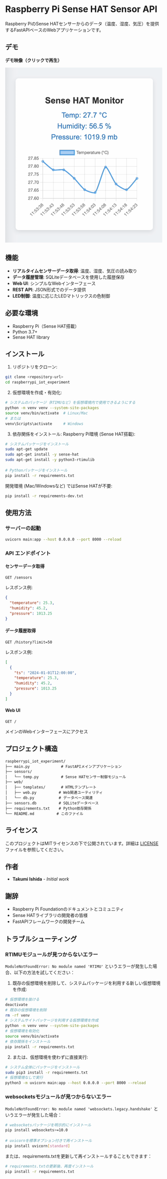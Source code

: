 # Raspberry Pi Sense HAT Sensor API

Raspberry PiのSense HATセンサーからのデータ（温度、湿度、気圧）を提供するFastAPIベースのWebアプリケーションです。

## デモ

**デモ映像（クリックで再生）**

<p align="center">
  <a href="videos/sense_hat_monitor.mov">
    <img src="images/sense_hat_monitor.png" alt="Sense HATモニタリング画面のデモ映像" width="600" />
  </a>
</p>

## 機能

- **リアルタイムセンサーデータ取得**: 温度、湿度、気圧の読み取り
- **データ履歴管理**: SQLiteデータベースを使用した履歴保存
- **Web UI**: シンプルなWebインターフェース
- **REST API**: JSON形式でのデータ提供
- **LED制御**: 温度に応じたLEDマトリックスの色制御

## 必要な環境

- Raspberry Pi（Sense HAT搭載）
- Python 3.7+
- Sense HAT library

## インストール

1. リポジトリをクローン:
```bash
git clone <repository-url>
cd raspberrypi_iot_experiment
```

2. 仮想環境を作成・有効化:
```bash
# システムのパッケージ（RTIMUなど）を仮想環境内で使用できるようにする
python -m venv venv --system-site-packages
source venv/bin/activate  # Linux/Mac
# または
venv\Scripts\activate     # Windows
```

3. 依存関係をインストール:
Raspberry Pi環境 (Sense HAT搭載):
```bash
# システムパッケージをインストール
sudo apt-get update
sudo apt-get install -y sense-hat
sudo apt-get install -y python3-rtimulib

# Pythonパッケージをインストール
pip install -r requirements.txt
```

開発環境 (Mac/Windowsなど) ではSense HATが不要:
```bash
pip install -r requirements-dev.txt
```

## 使用方法

### サーバーの起動

```bash
uvicorn main:app --host 0.0.0.0 --port 8000 --reload
```

### API エンドポイント

#### センサーデータ取得
```
GET /sensors
```

レスポンス例:
```json
{
  "temperature": 25.3,
  "humidity": 45.2,
  "pressure": 1013.25
}
```

#### データ履歴取得
```
GET /history?limit=50
```

レスポンス例:
```json
[
  {
    "ts": "2024-01-01T12:00:00",
    "temperature": 25.3,
    "humidity": 45.2,
    "pressure": 1013.25
  }
]
```

#### Web UI
```
GET /
```

メインのWebインターフェースにアクセス

## プロジェクト構造

```
raspberrypi_iot_experiment/
├── main.py              # FastAPIメインアプリケーション
├── sensors/
│   └── temp.py          # Sense HATセンサー制御モジュール
├── web/
│   ├── templates/       # HTMLテンプレート
│   ├── web.py          # Web関連ユーティリティ
│   └── db.py           # データベース関連
├── sensors.db          # SQLiteデータベース
├── requirements.txt    # Python依存関係
└── README.md          # このファイル
```

## ライセンス

このプロジェクトはMITライセンスの下で公開されています。詳細は [LICENSE](LICENSE) ファイルを参照してください。

## 作者

- **Takumi Ishida** - *Initial work*

## 謝辞

- Raspberry Pi Foundationのドキュメントとコミュニティ
- Sense HATライブラリの開発者の皆様
- FastAPIフレームワークの開発チーム

## トラブルシューティング

### RTIMUモジュールが見つからないエラー

`ModuleNotFoundError: No module named 'RTIMU'` というエラーが発生した場合、以下の方法を試してください：

1. 既存の仮想環境を削除して、システムパッケージを利用する新しい仮想環境を作成:
```bash
# 仮想環境を抜ける
deactivate
# 既存の仮想環境を削除
rm -rf venv
# システムサイトパッケージを利用する仮想環境を作成
python -m venv venv --system-site-packages
# 仮想環境を有効化
source venv/bin/activate
# 依存関係をインストール
pip install -r requirements.txt
```

2. または、仮想環境を使わずに直接実行:
```bash
# システム全体にパッケージをインストール
sudo pip3 install -r requirements.txt
# 仮想環境なしで実行
python3 -m uvicorn main:app --host 0.0.0.0 --port 8000 --reload
```

### websocketsモジュールが見つからないエラー

`ModuleNotFoundError: No module named 'websockets.legacy.handshake'` というエラーが発生した場合：

```bash
# websocketsパッケージを明示的にインストール
pip install websockets>=10.0

# uvicornを標準オプション付きで再インストール
pip install uvicorn[standard]
```

または、requirements.txtを更新して再インストールすることもできます：

```bash
# requirements.txtの更新後、再度インストール
pip install -r requirements.txt
```